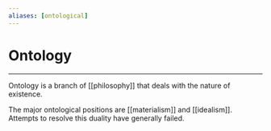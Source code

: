 ```yaml
---
aliases: [ontological]
---
```

# Ontology
---
Ontology is a branch of [[philosophy]] that deals with the nature of existence. 

The major ontological positions are [[materialism]] and [[idealism]]. Attempts to resolve this duality have generally failed. 